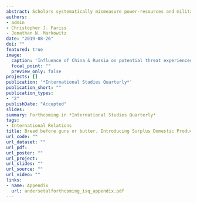 ```yaml
---
abstract: Scholars systematically mismeasure power-resources and military burdens by using GDP (Gross Domestic Product) as a proxy for the income states can devote to arming. The core problem is that GDP confounds two conceptually distinct forms of income into one additive indicator. Subsistence income represents resources needed to provide the "bread" necessary to cover the basic subsistence needs of the population. Surplus income represents the remaining resources that could be allocated to "guns" or "butter." Our new measure of SDP (Surplus Domestic Product) corrects for this measurement error by decomposing subsistence income and surplus income from total GDP. Validation exercises demonstrate that SDP outperforms GDP at measuring the distribution of power-resources. Though theoretically, we expect states' decisions to arm is influenced by the distribution of power, empirical models using GDP find mixed support for this expectation. Strikingly, using SDP reveals strong support for this proposition.
authors:
- admin
- Christopher J. Fariss
- Jonathan N. Markowitz
date: "2019-08-26"
doi: ""
featured: true
image:
  caption: 'Influence of China & Russia on potential threat experienced by the United States'
  focal_point: ""
  preview_only: false
projects: []
publication: '*International Studies Quarterly*'
publication_short: ""
publication_types:
- "2"
publishDate: "Accepted"
slides: 
summary: Forthcoming in *International Studies Quarterly*
tags:
- International Relations
title: Bread before guns or butter. Introducing Surplus Domestic Product (SDP)
url_code: ""
url_dataset: ""
url_pdf: 
url_poster: ""
url_project: 
url_slides: ""
url_source: ""
url_video: ""
links:
- name: Appendix
  url: andersetalforthcoming_isq_appendix.pdf
---
```

